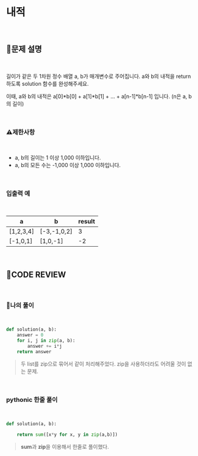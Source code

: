 # 내적

<br/>

## **📝문제 설명**

<br/>

길이가 같은 두 1차원 정수 배열 a, b가 매개변수로 주어집니다. a와 b의 내적을 return 하도록 solution 함수를 완성해주세요.

이때, a와 b의 내적은 a[0]*b[0] + a[1]*b[1] + ... + a[n-1]*b[n-1] 입니다. (n은 a, b의 길이)

<br/>

### **⚠제한사항**

<br/>

- a, b의 길이는 1 이상 1,000 이하입니다.
- a, b의 모든 수는 -1,000 이상 1,000 이하입니다.

<br/>

### **입출력 예**

<br/>

a	| b |	result
--|---|---------
[1,2,3,4] |	[-3,-1,0,2] |	3
[-1,0,1] |	[1,0,-1] |	-2

<br/>

## **🧐CODE REVIEW**

<br/>

### **🧾나의 풀이**

<br/>

```python
def solution(a, b):
    answer = 0
    for i, j in zip(a, b):
        answer += i*j
    return answer
```

> 두 list를 zip으로 묶어서 같이 처리해주었다. zip을 사용하더라도 어려울 것이 없는 문제.

<br/>

### **pythonic 한줄 풀이**

<br/>

```python
def solution(a, b):

    return sum([x*y for x, y in zip(a,b)])
```

> **sum**과 **zip**을 이용해서 한줄로 풀이했다.

<br/>